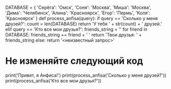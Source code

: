 DATABASE = {
    'Серёга': 'Омск',
    'Соня': 'Москва',
    'Миша': 'Москва',
    'Дима': 'Челябинск',
    'Алина': 'Красноярск',
    'Егор': 'Пермь',
    'Коля': 'Красноярск'
}
def process_anfisa(query):
    if query == 'Сколько у меня друзей?':
        count = len(DATABASE)
        return 'У тебя ' + str(count) + ' друзей.'
    elif query == 'Кто все мои друзья?':
        friends_string = ''
        for friend in DATABASE:
            friends_string += friend + ' '
        return 'Твои друзья: ' + friends_string
    else:
        return '<неизвестный запрос>'
# Не изменяйте следующий код
print('Привет, я Анфиса!')
print(process_anfisa('Сколько у меня друзей?'))
print(process_anfisa('Кто все мои друзья?'))
